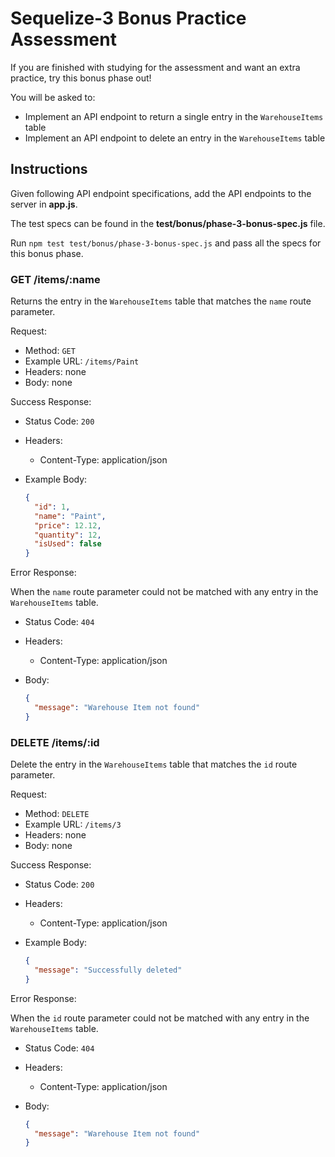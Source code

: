 # Sequelize-3 Bonus Practice Assessment

If you are finished with studying for the assessment and want an extra
practice, try this bonus phase out!

You will be asked to:

* Implement an API endpoint to return a single entry in the `WarehouseItems`
  table
* Implement an API endpoint to delete an entry in the `WarehouseItems` table

## Instructions

Given following API endpoint specifications, add the API endpoints to the
server in **app.js**.

The test specs can be found in the __test/bonus/phase-3-bonus-spec.js__ file.

Run `npm test test/bonus/phase-3-bonus-spec.js` and pass all the specs for this
bonus phase.

### GET /items/:name

Returns the entry in the `WarehouseItems` table that matches the `name` route
parameter.

Request:

* Method: `GET`
* Example URL: `/items/Paint`
* Headers: none
* Body: none

Success Response:

* Status Code: `200`
* Headers:
  * Content-Type: application/json
* Example Body:

  ```json
  {
    "id": 1,
    "name": "Paint",
    "price": 12.12,
    "quantity": 12,
    "isUsed": false
  }
  ```

Error Response:

When the `name` route parameter could not be matched with any entry in the
`WarehouseItems` table.

* Status Code: `404`
* Headers:
  * Content-Type: application/json
* Body:

  ```json
  {
    "message": "Warehouse Item not found"
  }
  ```

### DELETE /items/:id

Delete the entry in the `WarehouseItems` table that matches the `id` route
parameter.

Request:

* Method: `DELETE`
* Example URL: `/items/3`
* Headers: none
* Body: none

Success Response:

* Status Code: `200`
* Headers:
  * Content-Type: application/json
* Example Body:

  ```json
  {
    "message": "Successfully deleted"
  }
  ```

Error Response:

When the `id` route parameter could not be matched with any entry in the
`WarehouseItems` table.

* Status Code: `404`
* Headers:
  * Content-Type: application/json
* Body:

  ```json
  {
    "message": "Warehouse Item not found"
  }
  ```
